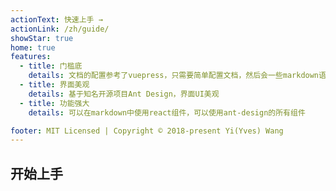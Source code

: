 ```yaml
---
actionText: 快速上手 →
actionLink: /zh/guide/
showStar: true
home: true
features:
  - title: 门槛底
    details: 文档的配置参考了vuepress，只需要简单配置文档，然后会一些markdown语法就能上手
  - title: 界面美观
    details: 基于知名开源项目Ant Design，界面UI美观
  - title: 功能强大
    details: 可以在markdown中使用react组件，可以使用ant-design的所有组件

footer: MIT Licensed | Copyright © 2018-present Yi(Yves) Wang
---
```


## 开始上手
